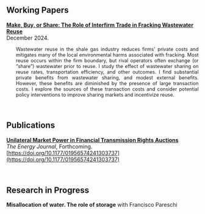 <!-- ---
title: Research in progress
--- -->


&nbsp;

## Working Papers

[__Make, Buy, or Share: The Role of Interfirm Trade in Fracking Wastewater Reuse__](papers/wastewater.pdf)
<br>
December 2024.

<div style="font-size: 0.9em; margin-left: 25px; text-align: justify;">
Wastewater reuse in the shale gas industry reduces firms' private costs and mitigates many of the local environmental harms associated with fracking. Most reuse occurs within the firm boundary, but rival operators often exchange (or “share”) wastewater prior to reuse. I study the effect of wastewater sharing on reuse rates, transportation efficiency, and other outcomes. I find substantial private benefits from wastewater sharing, and modest external benefits. However, these benefits are diminished by the presence of large transaction costs. I explore the sources of these transaction costs and consider potential policy interventions to improve sharing markets and incentivize reuse.
</div>


&nbsp;



## Publications


[__Unilateral Market Power in Financial Transmission Rights Auctions__](papers/ftr3.pdf)
<br>
*The Energy Journal*, Forthcoming. [https://doi.org/10.1177/01956574241303737](https://doi.org/10.1177/01956574241303737)


&nbsp;


## Research in Progress

__Misallocation of water. The role of storage__ with Francisco Pareschi